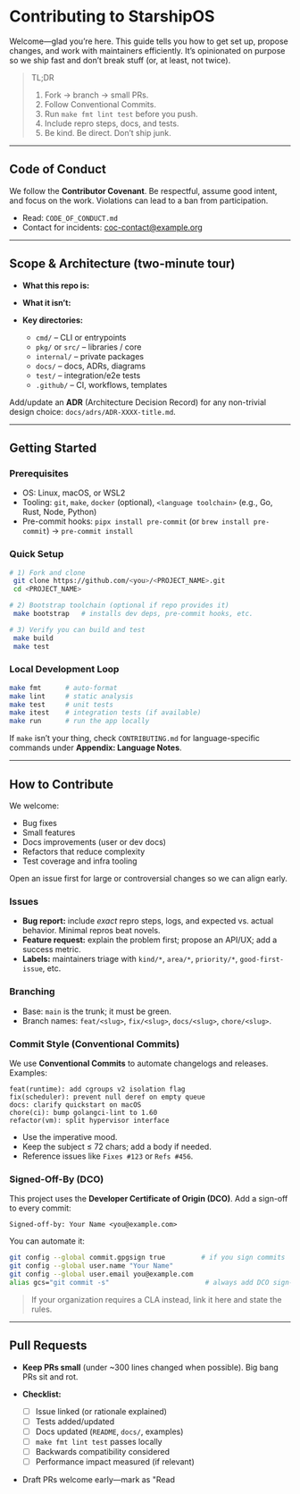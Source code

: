 # Contributing to StarshipOS

Welcome—glad you’re here. This guide tells you how to get set up, propose changes, and work with maintainers
efficiently. It’s opinionated on purpose so we ship fast and don’t break stuff (or, at least, not twice).

> TL;DR
>
> 1. Fork → branch → small PRs.
> 2. Follow Conventional Commits.
> 3. Run `make fmt lint test` before you push.
> 4. Include repro steps, docs, and tests.
> 5. Be kind. Be direct. Don’t ship junk.

---

## Code of Conduct

We follow the **Contributor Covenant**. Be respectful, assume good intent, and focus on the work. Violations can lead to
a ban from participation.

* Read: `CODE_OF_CONDUCT.md`
* Contact for incidents: [coc-contact@example.org](mailto:coc-contact@example.org)

---

## Scope & Architecture (two-minute tour)

* **What this repo is:** <one-sentence purpose>
* **What it isn’t:** <out-of-scope items>
* **Key directories:**

    * `cmd/` – CLI or entrypoints
    * `pkg/` or `src/` – libraries / core
    * `internal/` – private packages
    * `docs/` – docs, ADRs, diagrams
    * `test/` – integration/e2e tests
    * `.github/` – CI, workflows, templates

Add/update an **ADR** (Architecture Decision Record) for any non-trivial design choice: `docs/adrs/ADR-XXXX-title.md`.

---

## Getting Started

### Prerequisites

* OS: Linux, macOS, or WSL2
* Tooling: `git`, `make`, `docker` (optional), `<language toolchain>` (e.g., Go, Rust, Node, Python)
* Pre-commit hooks: `pipx install pre-commit` (or `brew install pre-commit`) → `pre-commit install`

### Quick Setup

```bash
# 1) Fork and clone
 git clone https://github.com/<you>/<PROJECT_NAME>.git
 cd <PROJECT_NAME>

# 2) Bootstrap toolchain (optional if repo provides it)
 make bootstrap   # installs dev deps, pre-commit hooks, etc.

# 3) Verify you can build and test
 make build
 make test
```

### Local Development Loop

```bash
make fmt      # auto-format
make lint     # static analysis
make test     # unit tests
make itest    # integration tests (if available)
make run      # run the app locally
```

If `make` isn’t your thing, check `CONTRIBUTING.md` for language-specific commands under **Appendix: Language Notes**.

---

## How to Contribute

We welcome:

* Bug fixes
* Small features
* Docs improvements (user or dev docs)
* Refactors that reduce complexity
* Test coverage and infra tooling

Open an issue first for large or controversial changes so we can align early.

### Issues

* **Bug report:** include *exact* repro steps, logs, and expected vs. actual behavior. Minimal repros beat novels.
* **Feature request:** explain the problem first; propose an API/UX; add a success metric.
* **Labels:** maintainers triage with `kind/*`, `area/*`, `priority/*`, `good-first-issue`, etc.

### Branching

* Base: `main` is the trunk; it must be green.
* Branch names: `feat/<slug>`, `fix/<slug>`, `docs/<slug>`, `chore/<slug>`.

### Commit Style (Conventional Commits)

We use **Conventional Commits** to automate changelogs and releases. Examples:

```
feat(runtime): add cgroups v2 isolation flag
fix(scheduler): prevent null deref on empty queue
docs: clarify quickstart on macOS
chore(ci): bump golangci-lint to 1.60
refactor(vm): split hypervisor interface
```

* Use the imperative mood.
* Keep the subject ≤ 72 chars; add a body if needed.
* Reference issues like `Fixes #123` or `Refs #456`.

### Signed-Off-By (DCO)

This project uses the **Developer Certificate of Origin (DCO)**.
Add a sign-off to every commit:

```
Signed-off-by: Your Name <you@example.com>
```

You can automate it:

```bash
git config --global commit.gpgsign true         # if you sign commits
git config --global user.name "Your Name"
git config --global user.email you@example.com
alias gcs="git commit -s"                        # always add DCO sign-off
```

> If your organization requires a CLA instead, link it here and state the rules.

---

## Pull Requests

* **Keep PRs small** (under \~300 lines changed when possible). Big bang PRs sit and rot.
* **Checklist:**

    * [ ] Issue linked (or rationale explained)
    * [ ] Tests added/updated
    * [ ] Docs updated (`README`, `docs/`, examples)
    * [ ] `make fmt lint test` passes locally
    * [ ] Backwards compatibility considered
    * [ ] Performance impact measured (if relevant)
* Draft PRs welcome early—mark as "Read

